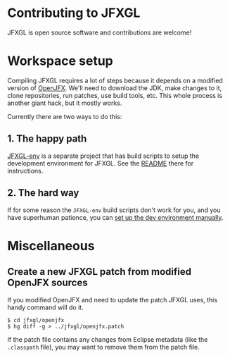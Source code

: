 
# Contributing to JFXGL

JFXGL is open source software and contributions are welcome!

# Workspace setup

Compiling JFXGL requires a lot of steps because it depends on a modified version of [OpenJFX][openjfx].
We'll need to download the JDK, make changes to it, clone repositories, run patches, use build tools, etc.
This whole process is another giant hack, but it mostly works.

[openjfx]: http://wiki.openjdk.java.net/display/OpenJFX/Main

Currently there are two ways to do this:

## 1. The happy path

[JFXGL-env](https://bitbucket.org/cuchaz/jfxgl-env) is a separate project that has build scripts to setup
the development environment for JFXGL.
See the [README](https://bitbucket.org/cuchaz/jfxgl-env) there for instructions.


## 2. The hard way

If for some reason the `JFXGL-env` build scripts don't work for you, and you have superhuman patience, you
can [set up the dev environment manually](CONTRIBUTING-hard.md).


# Miscellaneous

## Create a new JFXGL patch from modified OpenJFX sources

If you modified OpenJFX and need to update the patch JFXGL uses, this handy command will do it.
```
$ cd jfxgl/openjfx
$ hg diff -g > ../jfxgl/openjfx.patch
```
If the patch file contains any changes from Eclipse metadata (like the `.classpath` file),
you may want to remove them from the patch file.
